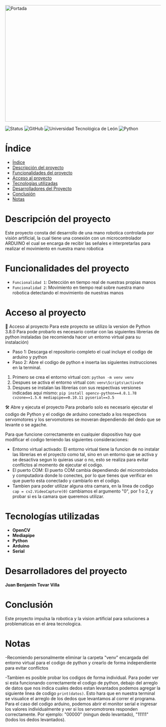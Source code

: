<img width="1173" height="377" alt="Portada" src="https://github.com/user-attachments/assets/0b535160-6a92-46ca-b254-8d7053606b32" />

![Status](https://img.shields.io/badge/Status-Terminado-brightgreen) ![GitHub](https://img.shields.io/badge/GitHub-Kuchais-black?logo=github) ![Universidad Tecnológica de León](https://img.shields.io/badge/Universidad%20Tecnol%C3%B3gica%20de%20Le%C3%B3n-004B23?style=for-the-badge&logo=university&logoColor=white) ![Python](https://img.shields.io/badge/Python-3.8.0-3776AB?style=for-the-badge&logo=python&logoColor=white)

# Índice

- [Índice](#índice)
- [Descripción del proyecto](#descripción-del-proyecto)
- [Funcionalidades del proyecto](#funcionalidades-del-proyecto)
- [Acceso al proyecto](#acceso-al-proyecto)
- [Tecnologías utilizadas](#tecnologías-utilizadas)
- [Desarrolladores del Proyecto](#desarrolladores-del-proyecto)
- [Conclusión](#conclusión)
- [Notas](#notas)

# Descripción del proyecto

Este proyecto consta del desarrollo de una mano robotica controlada por visión artificial, la cual tiene una conexión con un microcontrolador ARDUINO el cual se encarga de recibir las señales e interpretarlas para realizar el movimiento en nuestra mano robotica

# Funcionalidades del proyecto

- `Funcionalidad 1`: Detección en tiempo real de nuestras propias manos
- `Funcionalidad 2`: Movimiento en tiempo real sobre nuestra mano robotica detectando el movimiento de nuestras manos

# Acceso al proyecto

📁 Acceso al proyecto
Para este proyecto se utilizo la version de Python 3.8.0
Para pode probarlo es necesario contar con las siguientes librerias de python instaladas (se recomienda hacer un entorno virtual para su instalación)
- Paso 1: Descarga el repositorio completo el cual incluye el codigo de arduino y python
- Paso 2: Abre el codigo de python e inserta las siguientes instrucciones en la terminal.
1. Primero se crea el entorno virtual con: `python -m venv venv`
2. Despues se activa el entorno virtual con: `venv\Scripts\activate`
3. Despues se instalan las librerias con sus respectivas versiones indicadas aqui mismo: `pip install opencv-python==4.8.1.78 cvzone==1.5.6 mediapipe==0.10.11 pyserial==3.5`

🛠️ Abre y ejecuta el proyecto
Para probarlo solo es necesario ejecutar el codigo de Python y el codigo de arduino conectado a los respectivos servomotores y los servomotores se moveran dependiendo del dedo que se levante o se agache.

Para que funcione correctamente en cualquier dispositivo hay que modificar el codigo teniendo las siguientes consideraciones:
- Entorno virtual activado: El entorno virtual tiene la funcion de no instalar las librerias en el proyecto como tal, sino en un entorno que se activa y se desactiva segun lo quieras usar o no, esto se realiza para evitar conflictos al momento de ejecutar el codigo.
- El puerto COM: El puerto COM cambia dependiendo del microntrolados y computadora donde lo conectes, por lo que tienes que verificar en que puerto esta conectado y cambiarlo en el codigo.
- Tambien para poder utilizar alguna otra camara, en la linea de codigo `cap = cv2.VideoCapture(0)` cambiamos el argumento "0", por 1 o 2, y probar si es la camara que queremos utilizar. 


# Tecnologías utilizadas

- **OpenCV**
- **Mediapipe**
- **Python**
- **Arduino**
- **Serial**

# Desarrolladores del proyecto
**Juan Benjamin Tovar Villa**

# Conclusión
Este proyecto impulsa la robotica y la vision artificial para soluciones a problematicas en el área tecnologica. 

# Notas
-Recomiendo personalmente eliminar la carpeta "venv" encargada del entorno virtual para el codigo de python y crearlo de forma independiente para evitar conflictos

-Tambien es posible probar los codigos de forma individual. Para poder ver si esta funcionando correctamente el codigo de python, debajo del arreglo de datos que nos indica cuales dedos estan levantados podemos agregar la siguiente linea de codigo `print(datos)`. Esto hara que en nuestra terminal se visualice el arreglo de los dedos que levantamos al correr el programa. Para el caso del codigo arduino, podemos abrir el monitor serial e ingresar los valores individualmente y ver si los servomotrores responden correctamente. Por ejemplo: "00000" (ningun dedo levantado), "11111" (todos los dedos levantados).
